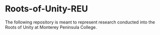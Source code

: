 # Roots-of-Unity-REU
The following repository is meant to represent research conducted into the Roots of Unity at Monterey Peninsula College. 
